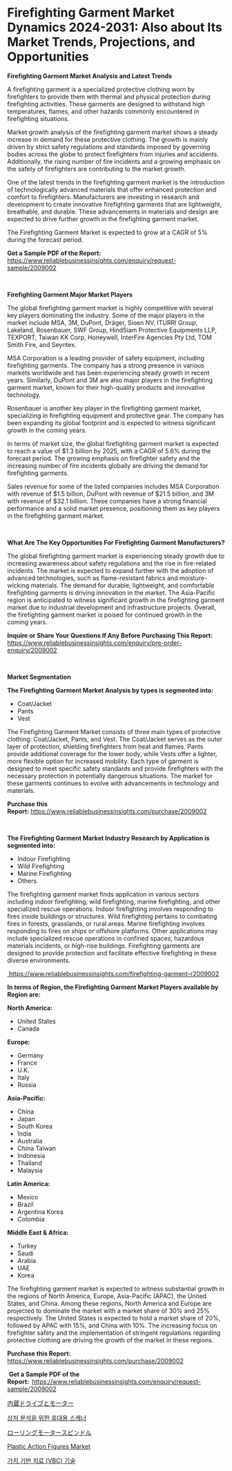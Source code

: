 <p><h1>Firefighting Garment Market Dynamics 2024-2031: Also about Its Market Trends, Projections, and Opportunities</h1></p><p><strong>Firefighting Garment Market Analysis and Latest Trends</strong></p>
<p><p>A firefighting garment is a specialized protective clothing worn by firefighters to provide them with thermal and physical protection during firefighting activities. These garments are designed to withstand high temperatures, flames, and other hazards commonly encountered in firefighting situations.</p><p>Market growth analysis of the firefighting garment market shows a steady increase in demand for these protective clothing. The growth is mainly driven by strict safety regulations and standards imposed by governing bodies across the globe to protect firefighters from injuries and accidents. Additionally, the rising number of fire incidents and a growing emphasis on the safety of firefighters are contributing to the market growth.</p><p>One of the latest trends in the firefighting garment market is the introduction of technologically advanced materials that offer enhanced protection and comfort to firefighters. Manufacturers are investing in research and development to create innovative firefighting garments that are lightweight, breathable, and durable. These advancements in materials and design are expected to drive further growth in the firefighting garment market.</p><p>The Firefighting Garment Market is expected to grow at a CAGR of 5% during the forecast period.</p></p>
<p><strong>Get a Sample PDF of the Report:&nbsp;</strong> <a href="https://www.reliablebusinessinsights.com/enquiry/request-sample/2009002">https://www.reliablebusinessinsights.com/enquiry/request-sample/2009002</a></p>
<p>&nbsp;</p>
<p><strong>Firefighting Garment Major Market Players</strong></p>
<p><p>The global firefighting garment market is highly competitive with several key players dominating the industry. Some of the major players in the market include MSA, 3M, DuPont, Dräger, Sioen NV, ITURRI Group, Lakeland, Rosenbauer, SWF Group, HindSiam Protective Equipments LLP, TEXPORT, Taiwan KK Corp, Honeywell, InterFire Agencies Pty Ltd, TOM Smith Fire, and Seyntex.</p><p>MSA Corporation is a leading provider of safety equipment, including firefighting garments. The company has a strong presence in various markets worldwide and has been experiencing steady growth in recent years. Similarly, DuPont and 3M are also major players in the firefighting garment market, known for their high-quality products and innovative technology.</p><p>Rosenbauer is another key player in the firefighting garment market, specializing in firefighting equipment and protective gear. The company has been expanding its global footprint and is expected to witness significant growth in the coming years.</p><p>In terms of market size, the global firefighting garment market is expected to reach a value of $1.3 billion by 2025, with a CAGR of 5.6% during the forecast period. The growing emphasis on firefighter safety and the increasing number of fire incidents globally are driving the demand for firefighting garments.</p><p>Sales revenue for some of the listed companies includes MSA Corporation with revenue of $1.5 billion, DuPont with revenue of $21.5 billion, and 3M with revenue of $32.1 billion. These companies have a strong financial performance and a solid market presence, positioning them as key players in the firefighting garment market.</p></p>
<p>&nbsp;</p>
<p><strong>What Are The Key Opportunities For Firefighting Garment Manufacturers?</strong></p>
<p><p>The global firefighting garment market is experiencing steady growth due to increasing awareness about safety regulations and the rise in fire-related incidents. The market is expected to expand further with the adoption of advanced technologies, such as flame-resistant fabrics and moisture-wicking materials. The demand for durable, lightweight, and comfortable firefighting garments is driving innovation in the market. The Asia-Pacific region is anticipated to witness significant growth in the firefighting garment market due to industrial development and infrastructure projects. Overall, the firefighting garment market is poised for continued growth in the coming years.</p></p>
<p><strong>Inquire or Share Your Questions If Any Before Purchasing This Report:</strong> <a href="https://www.reliablebusinessinsights.com/enquiry/pre-order-enquiry/2009002">https://www.reliablebusinessinsights.com/enquiry/pre-order-enquiry/2009002</a></p>
<p>&nbsp;</p>
<p><strong>Market Segmentation</strong></p>
<p><strong>The Firefighting Garment Market Analysis by types is segmented into:</strong></p>
<p><ul><li>Coat/Jacket</li><li>Pants</li><li>Vest</li></ul></p>
<p><p>The Firefighting Garment Market consists of three main types of protective clothing: Coat/Jacket, Pants, and Vest. The Coat/Jacket serves as the outer layer of protection, shielding firefighters from heat and flames. Pants provide additional coverage for the lower body, while Vests offer a lighter, more flexible option for increased mobility. Each type of garment is designed to meet specific safety standards and provide firefighters with the necessary protection in potentially dangerous situations. The market for these garments continues to evolve with advancements in technology and materials.</p></p>
<p><strong>Purchase this Report:&nbsp;</strong><a href="https://www.reliablebusinessinsights.com/purchase/2009002">https://www.reliablebusinessinsights.com/purchase/2009002</a></p>
<p>&nbsp;</p>
<p><strong>The Firefighting Garment Market Industry Research by Application is segmented into:</strong></p>
<p><ul><li>Indoor Firefighting</li><li>Wild Firefighting</li><li>Marine Firefighting</li><li>Others</li></ul></p>
<p><p>The firefighting garment market finds application in various sectors including indoor firefighting, wild firefighting, marine firefighting, and other specialized rescue operations. Indoor firefighting involves responding to fires inside buildings or structures. Wild firefighting pertains to combating fires in forests, grasslands, or rural areas. Marine firefighting involves responding to fires on ships or offshore platforms. Other applications may include specialized rescue operations in confined spaces, hazardous materials incidents, or high-rise buildings. Firefighting garments are designed to provide protection and facilitate effective firefighting in these diverse environments.</p></p>
<p><a href="https://www.reliablebusinessinsights.com/firefighting-garment-r2009002">&nbsp;https://www.reliablebusinessinsights.com/firefighting-garment-r2009002</a></p>
<p><strong>In terms of Region, the Firefighting Garment Market Players available by Region are:</strong></p>
<p>
    <p> <strong> North America: </strong>
        <ul>
            <li>United States</li>
            <li>Canada</li>
        </ul>
        </p> 
    <p> <strong> Europe: </strong>
        <ul>
            <li>Germany</li>
            <li>France</li>
            <li>U.K.</li>
            <li>Italy</li>
            <li>Russia</li>
        </ul>
        </p> 
    <p> <strong> Asia-Pacific: </strong>
        <ul>
            <li>China</li>
            <li>Japan</li>
            <li>South Korea</li>
            <li>India</li>
            <li>Australia</li>
            <li>China Taiwan</li>
            <li>Indonesia</li>
            <li>Thailand</li>
            <li>Malaysia</li>
        </ul>
        </p> 
    <p> <strong> Latin America: </strong>
        <ul>
            <li>Mexico</li>
            <li>Brazil</li>
            <li>Argentina Korea</li>
            <li>Colombia</li>
        </ul>
        </p> 
    <p> <strong> Middle East & Africa: </strong>
        <ul>
            <li>Turkey</li>
            <li>Saudi</li>
            <li>Arabia</li>
            <li>UAE</li>
            <li>Korea</li>
        </ul>
    </p>
    </p>
<p><p>The firefighting garment market is expected to witness substantial growth in the regions of North America, Europe, Asia-Pacific (APAC), the United States, and China. Among these regions, North America and Europe are projected to dominate the market with a market share of 30% and 25% respectively. The United States is expected to hold a market share of 20%, followed by APAC with 15%, and China with 10%. The increasing focus on firefighter safety and the implementation of stringent regulations regarding protective clothing are driving the growth of the market in these regions.</p></p>
<p><strong>Purchase this Report: </strong><a href="https://www.reliablebusinessinsights.com/purchase/2009002">https://www.reliablebusinessinsights.com/purchase/2009002</a></p>
<p>&nbsp;<strong>Get a Sample PDF of the Report:&nbsp;&nbsp;</strong><a href="https://www.reliablebusinessinsights.com/enquiry/request-sample/2009002">https://www.reliablebusinessinsights.com/enquiry/request-sample/2009002</a></p>
<p><strong></strong></p>
<p><p><a href="https://github.com/JoanaNitzsche/Market-Research-Report-List-1/blob/main/7068374145934.md">内蔵ドライブとモーター</a></p><p><a href="https://github.com/sougarounis/Market-Research-Report-List-4/blob/main/1135038154467.md">상처 분석을 위한 휴대용 스캐너</a></p><p><a href="https://github.com/LenoraKris2023/Market-Research-Report-List-1/blob/main/6803317145933.md">ローリングモータースピンドル</a></p><p><a href="https://github.com/lukmanduiky01/Market-Research-Report-List-1/blob/main/plastic-action-figures-market.md">Plastic Action Figures Market</a></p><p><a href="https://github.com/johneahan44556754/Market-Research-Report-List-1/blob/main/4409861154466.md">가치 기반 치료 (VBC) 기술</a></p></p>